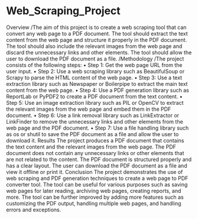 # Web_Scraping_Project
Overview
/The aim of this project is to create a web scraping tool that can convert any web page to a PDF document. The tool should extract the text content from the web page and structure it properly in the PDF document. The tool should also include the relevant images from the web page and discard the unnecessary links and other elements. The tool should allow the user to download the PDF document as a file.
/Methodology
/The project consists of the following steps:
•	Step 1: Get the web page URL from the user input.
•	Step 2: Use a web scraping library such as BeautifulSoup or Scrapy to parse the HTML content of the web page.
•	Step 3: Use a text extraction library such as Newspaper or Boilerpipe to extract the main text content from the web page.
•	Step 4: Use a PDF generation library such as ReportLab or PyPDF2 to create a PDF document from the text content.
•	Step 5: Use an image extraction library such as PIL or OpenCV to extract the relevant images from the web page and embed them in the PDF document.
•	Step 6: Use a link removal library such as LinkExtractor or LinkFinder to remove the unnecessary links and other elements from the web page and the PDF document.
•	Step 7: Use a file handling library such as os or shutil to save the PDF document as a file and allow the user to download it.
Results
The project produces a PDF document that contains the text content and the relevant images from the web page. The PDF document does not contain any unnecessary links or other elements that are not related to the content. The PDF document is structured properly and has a clear layout. The user can download the PDF document as a file and view it offline or print it.
Conclusion
The project demonstrates the use of web scraping and PDF generation techniques to create a web page to PDF converter tool. The tool can be useful for various purposes such as saving web pages for later reading, archiving web pages, creating reports, and more. The tool can be further improved by adding more features such as customizing the PDF output, handling multiple web pages, and handling errors and exceptions.
